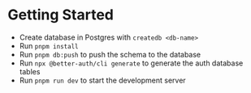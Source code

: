 # Getting Started

- Create database in Postgres with `createdb <db-name>`
- Run `pnpm install`
- Run `pnpm db:push` to push the schema to the database
- Run `npx @better-auth/cli generate` to generate the auth database tables
- Run `pnpm run dev` to start the development server
